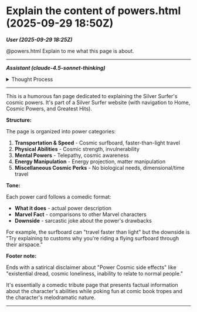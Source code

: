 <!-- Generated by SpecStory -->

<!-- cursor Session 9982f2c0-18a1-44ae-b829-bfcce197fd82 (2025-09-29 18:50Z) -->

# Explain the content of powers.html (2025-09-29 18:50Z)

_**User (2025-09-29 18:25Z)**_

@powers.html Explain to me what this page is about.

---

_**Assistant (claude-4.5-sonnet-thinking)**_

<think><details><summary>Thought Process</summary>The user is asking me to explain what the powers.html page is about. They've attached the file, so I can read through it and explain its purpose and content.

Looking at the HTML file:
1. It's a webpage about the Silver Surfer's powers
2. It has a humorous, sarcastic tone
3. It's structured as "The Power Cosmic Manual"
4. It contains multiple sections detailing different categories of powers
5. Each power has a description, Marvel Fact, and a humorous Downside

Let me provide a concise explanation as per the user rules.</details></think>

---

This is a humorous fan page dedicated to explaining the Silver Surfer's cosmic powers. It's part of a Silver Surfer website (with navigation to Home, Cosmic Powers, and Greatest Hits).

**Structure:**

The page is organized into power categories:

1. **Transportation & Speed** - Cosmic surfboard, faster-than-light travel
2. **Physical Abilities** - Cosmic strength, invulnerability  
3. **Mental Powers** - Telepathy, cosmic awareness
4. **Energy Manipulation** - Energy projection, matter manipulation
5. **Miscellaneous Cosmic Perks** - No biological needs, dimensional/time travel

**Tone:**

Each power card follows a comedic format:
- **What it does** - actual power description
- **Marvel Fact** - comparisons to other Marvel characters
- **Downside** - sarcastic joke about the power's drawbacks

For example, the surfboard can "travel faster than light" but the downside is "Try explaining to customs why you're riding a flying surfboard through their airspace."

**Footer note:**

Ends with a satirical disclaimer about "Power Cosmic side effects" like "existential dread, cosmic loneliness, inability to relate to normal people."

It's essentially a comedic tribute page that presents factual information about the character's abilities while poking fun at comic book tropes and the character's melodramatic nature.

---

